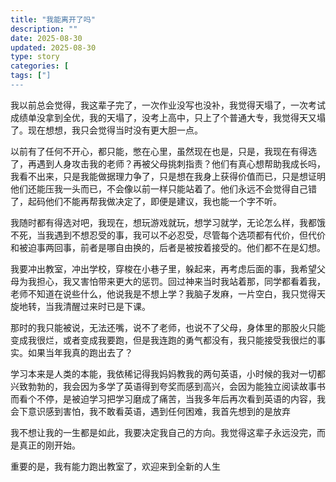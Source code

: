 ```yaml
---
title: "我能离开了吗"
description: ""
date: 2025-08-30
updated: 2025-08-30
type: story
categories: [
tags: ["]
---
```


我以前总会觉得，我这辈子完了，一次作业没写也没补，我觉得天塌了，一次考试成绩单没拿到全优，我的天塌了，没考上高中，只上了个普通大专，我觉得天又塌了。现在想想，我只会觉得当时没有更大胆一点。

以前有了任何不开心，都只能，憋在心里，虽然现在也是，只是，我现在有得选了，再遇到人身攻击我的老师？再被父母挑刺指责？他们有真心想帮助我成长吗，我看不出来，只是我能做据理力争了，只是想在我身上获得价值而已，只是想证明他们还能压我一头而已，不会像以前一样只能站着了。他们永远不会觉得自己错了，起码他们不能再帮我做决定了，即便是建议，我也能一个字不听。

我随时都有得选对吧，我现在，想玩游戏就玩，想学习就学，无论怎么样，我都饿不死，当我遇到不想忍受的事，我可以不必忍受，尽管每个选项都有代价，但代价和被迫事两回事，前者是哪自由换的，后者是被按着接受的。他们都不在是幻想。

我要冲出教室，冲出学校，穿梭在小巷子里，躲起来，再考虑后面的事，我希望父母为我担心，我又害怕带来更大的惩罚。回过神来当时我站着那，同学都看着我，老师不知道在说些什么，他说我是不想上学？我脑子发麻，一片空白，我只觉得天旋地转，当我清醒过来时已是下课。

那时的我只能被说，无法还嘴，说不了老师，也说不了父母，身体里的那股火只能变成我很烂，或者变成我要跑，但是我连跑的勇气都没有，我只能接受我很烂的事实。如果当年我真的跑出去了？

学习本来是人类的本能，我依稀记得我妈妈教我的两句英语，小时候的我对一切都兴致勃勃的，我会因为多学了英语得到夸奖而感到高兴，会因为能独立阅读故事书而看个不停，是被迫学习把学习磨成了痛苦，当我多年后再次看到英语的内容，我会下意识感到害怕，我不敢看英语，遇到任何困难，我首先想到的是放弃

我不想让我的一生都是如此，我要决定我自己的方向。我觉得这辈子永远没完，而是真正的刚开始。

重要的是，我有能力跑出教室了，欢迎来到全新的人生